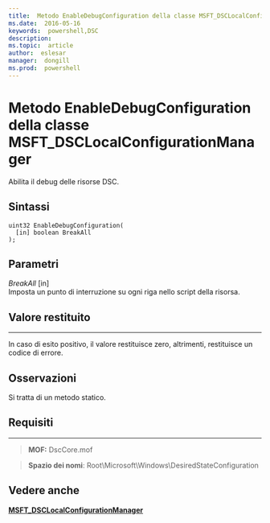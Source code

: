 ```yaml
---
title:  Metodo EnableDebugConfiguration della classe MSFT_DSCLocalConfigurationManager
ms.date:  2016-05-16
keywords:  powershell,DSC
description:  
ms.topic:  article
author:  eslesar
manager:  dongill
ms.prod:  powershell
---
```



# Metodo EnableDebugConfiguration della classe MSFT_DSCLocalConfigurationManager

Abilita il debug delle risorse DSC.

Sintassi
------

```mof
uint32 EnableDebugConfiguration(
  [in] boolean BreakAll
);
```

Parametri
----------

*BreakAll* \[in\]  
Imposta un punto di interruzione su ogni riga nello script della risorsa.

## Valore restituito
------------

In caso di esito positivo, il valore restituisce zero, altrimenti, restituisce un codice di errore.

## Osservazioni

Si tratta di un metodo statico.

## Requisiti
------------
>**MOF:** DscCore.mof

>**Spazio dei nomi**: Root\Microsoft\Windows\DesiredStateConfiguration


## Vedere anche


[**MSFT_DSCLocalConfigurationManager**](msft-dsclocalconfigurationmanager.md)
 

 





<!--HONumber=May16_HO3-->



